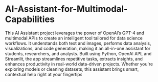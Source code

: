 # AI-Assistant-for-Multimodal-Capabilities
This AI Assistant project leverages the power of OpenAI’s GPT-4 and multimodal APIs to create an intelligent tool tailored for data science workflows. It understands both text and images, performs data analysis, visualizations, and code generation, making it an all-in-one assistant for students, researchers, and analysts. Built using Python, OpenAI API, and Streamlit, the app streamlines repetitive tasks, extracts insights, and enhances productivity in real-world data-driven projects. Whether you're exploring models or cleaning datasets, this assistant brings smart, contextual help right at your fingertips
